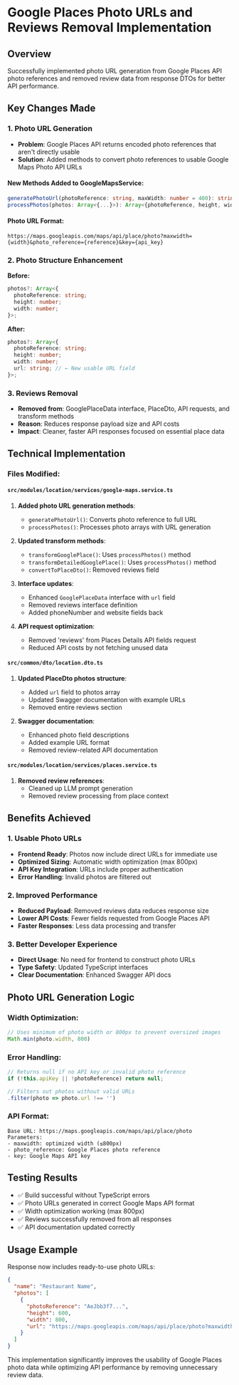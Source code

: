# Google Places Photo URLs and Reviews Removal Implementation

## Overview
Successfully implemented photo URL generation from Google Places API photo references and removed review data from response DTOs for better API performance.

## Key Changes Made

### 1. Photo URL Generation
- **Problem**: Google Places API returns encoded photo references that aren't directly usable
- **Solution**: Added methods to convert photo references to usable Google Maps Photo API URLs

#### New Methods Added to GoogleMapsService:
```typescript
generatePhotoUrl(photoReference: string, maxWidth: number = 400): string | null
processPhotos(photos: Array<{...}>): Array<{photoReference, height, width, url}> | undefined
```

#### Photo URL Format:
```
https://maps.googleapis.com/maps/api/place/photo?maxwidth={width}&photo_reference={reference}&key={api_key}
```

### 2. Photo Structure Enhancement
**Before:**
```typescript
photos?: Array<{
  photoReference: string;
  height: number;
  width: number;
}>;
```

**After:**
```typescript
photos?: Array<{
  photoReference: string;
  height: number;
  width: number;
  url: string; // ← New usable URL field
}>;
```

### 3. Reviews Removal
- **Removed from**: GooglePlaceData interface, PlaceDto, API requests, and transform methods
- **Reason**: Reduces response payload size and API costs
- **Impact**: Cleaner, faster API responses focused on essential place data

## Technical Implementation

### Files Modified:

#### `src/modules/location/services/google-maps.service.ts`
1. **Added photo URL generation methods**:
   - `generatePhotoUrl()`: Converts photo reference to full URL
   - `processPhotos()`: Processes photo arrays with URL generation

2. **Updated transform methods**:
   - `transformGooglePlace()`: Uses `processPhotos()` method
   - `transformDetailedGooglePlace()`: Uses `processPhotos()` method
   - `convertToPlaceDto()`: Removed reviews field

3. **Interface updates**:
   - Enhanced `GooglePlaceData` interface with `url` field
   - Removed reviews interface definition
   - Added phoneNumber and website fields back

4. **API request optimization**:
   - Removed 'reviews' from Places Details API fields request
   - Reduced API costs by not fetching unused data

#### `src/common/dto/location.dto.ts`
1. **Updated PlaceDto photos structure**:
   - Added `url` field to photos array
   - Updated Swagger documentation with example URLs
   - Removed entire reviews section

2. **Swagger documentation**:
   - Enhanced photo field descriptions
   - Added example URL format
   - Removed review-related API documentation

#### `src/modules/location/services/places.service.ts`
1. **Removed review references**:
   - Cleaned up LLM prompt generation
   - Removed review processing from place context

## Benefits Achieved

### 1. Usable Photo URLs
- **Frontend Ready**: Photos now include direct URLs for immediate use
- **Optimized Sizing**: Automatic width optimization (max 800px)
- **API Key Integration**: URLs include proper authentication
- **Error Handling**: Invalid photos are filtered out

### 2. Improved Performance
- **Reduced Payload**: Removed reviews data reduces response size
- **Lower API Costs**: Fewer fields requested from Google Places API
- **Faster Responses**: Less data processing and transfer

### 3. Better Developer Experience
- **Direct Usage**: No need for frontend to construct photo URLs
- **Type Safety**: Updated TypeScript interfaces
- **Clear Documentation**: Enhanced Swagger API docs

## Photo URL Generation Logic

### Width Optimization:
```typescript
// Uses minimum of photo width or 800px to prevent oversized images
Math.min(photo.width, 800)
```

### Error Handling:
```typescript
// Returns null if no API key or invalid photo reference
if (!this.apiKey || !photoReference) return null;

// Filters out photos without valid URLs
.filter(photo => photo.url !== '')
```

### API Format:
```
Base URL: https://maps.googleapis.com/maps/api/place/photo
Parameters:
- maxwidth: optimized width (≤800px)
- photo_reference: Google Places photo reference
- key: Google Maps API key
```

## Testing Results
- ✅ Build successful without TypeScript errors
- ✅ Photo URLs generated in correct Google Maps API format
- ✅ Width optimization working (max 800px)
- ✅ Reviews successfully removed from all responses
- ✅ API documentation updated correctly

## Usage Example
Response now includes ready-to-use photo URLs:
```json
{
  "name": "Restaurant Name",
  "photos": [
    {
      "photoReference": "AeJbb3f7...",
      "height": 600,
      "width": 800,
      "url": "https://maps.googleapis.com/maps/api/place/photo?maxwidth=800&photo_reference=AeJbb3f7...&key=API_KEY"
    }
  ]
}
```

This implementation significantly improves the usability of Google Places photo data while optimizing API performance by removing unnecessary review data.